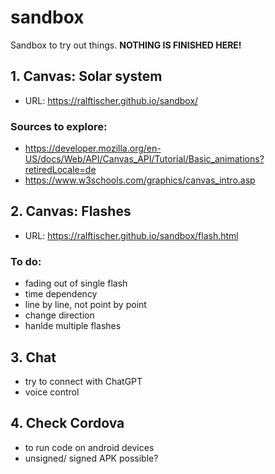 # sandbox
Sandbox to try out things. 
**NOTHING IS FINISHED HERE!**


## 1. Canvas: Solar system
- URL: https://ralftischer.github.io/sandbox/
### Sources to explore:
- https://developer.mozilla.org/en-US/docs/Web/API/Canvas_API/Tutorial/Basic_animations?retiredLocale=de
- https://www.w3schools.com/graphics/canvas_intro.asp

## 2. Canvas: Flashes
- URL: https://ralftischer.github.io/sandbox/flash.html
### To do:
- fading out of single flash
- time dependency
- line by line, not point by point
- change direction
- hanlde multiple flashes

## 3. Chat
- try to connect with ChatGPT
- voice control

## 4. Check Cordova
- to run code on android devices
- unsigned/ signed  APK possible?
